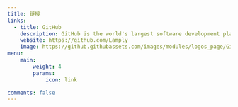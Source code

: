 ```yaml
---
title: 链接
links:
  - title: GitHub
    description: GitHub is the world's largest software development platform.
    website: https://github.com/Lamply
    image: https://github.githubassets.com/images/modules/logos_page/GitHub-Mark.png
menu:
    main: 
        weight: 4
        params:
            icon: link

comments: false
---
```

